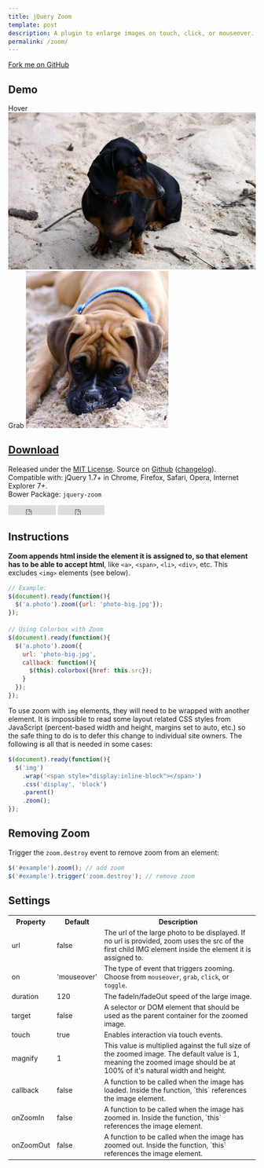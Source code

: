 ```yaml
---
title: jQuery Zoom
template: post
description: A plugin to enlarge images on touch, click, or mouseover.
permalink: /zoom/
---
```


<a href="http://github.com/jackmoore/zoom/tree/master" id='fork'>Fork me on GitHub</a>

## Demo

<span class='zoom' id='ex1'>
  <span>Hover</span>
  <img src='/img/daisy.jpg' width='555' height='320' alt='Daisy on the Ohoopee'>
</span><span class='zoom' id='ex2'>
  <span>Grab</span>
  <img src='/img/roxy.jpg' width='290' height='320' alt='Roxy on the Ohoopee'>
</span>

<h2><a href='https://github.com/jackmoore/zoom/archive/master.zip' style='text-decoration: underline;'>Download</a></h2>

Released under the <a href='http://www.opensource.org/licenses/mit-license.php'>MIT License</a>.  Source on <a href='http://github.com/jackmoore/zoom'>Github</a> (<a href='http://github.com/jackmoore/zoom#changelog'>changelog</a>).<br>
Compatible with: jQuery 1.7+ in Chrome, Firefox, Safari, Opera, Internet Explorer 7+.<br>
Bower Package: `jquery-zoom`

<p>
<iframe src="http://ghbtns.com/github-btn.html?user=jackmoore&amp;repo=zoom&amp;type=watch&amp;count=true" allowtransparency="true" frameborder="0" scrolling="0" width="97" height="20"></iframe>
<iframe src="http://ghbtns.com/github-btn.html?user=jackmoore&amp;repo=zoom&amp;type=fork&amp;count=true" allowtransparency="true" frameborder="0" scrolling="0" width="95" height="20"></iframe></p>

## Instructions

**Zoom appends html inside the element it is assigned to, so that element has to be able to accept html**, like `<a>`, `<span>`, `<li>`, `<div>`, etc.  This excludes `<img>` elements (see below).

```javascript
// Example:
$(document).ready(function(){
  $('a.photo').zoom({url: 'photo-big.jpg'});
});

// Using Colorbox with Zoom
$(document).ready(function(){
  $('a.photo').zoom({
    url: 'photo-big.jpg', 
    callback: function(){
      $(this).colorbox({href: this.src});
    }
  });
});
```

To use zoom with `img` elements, they will need to be wrapped with another element. It is impossible to read some layout related CSS styles from JavaScript (percent-based width and height, margins set to auto, etc.) so the safe thing to do is to defer this change to individual site owners.  The following is all that is needed in some cases:

```javascript
$(document).ready(function(){
  $('img')
    .wrap('<span style="display:inline-block"></span>')
    .css('display', 'block')
    .parent()
    .zoom();
});
```

## Removing Zoom

Trigger the `zoom.destroy` event to remove zoom from an element:

```javascript
$('#example').zoom(); // add zoom
$('#example').trigger('zoom.destroy'); // remove zoom
```

## Settings

<table>
  <tr>
    <th>Property
    <th>Default
    <th>Description
  <tr>
    <td>url
    <td>false
    <td>The url of the large photo to be displayed.  If no url is provided, zoom uses the src of the first child IMG element inside the element it is assigned to.
  <tr>
    <td>on
    <td>'mouseover'
    <td>The type of event that triggers zooming.  Choose from <code>mouseover</code>, <code>grab</code>, <code>click</code>, or <code>toggle</code>.
  <tr>
    <td>duration
    <td>120
    <td>The fadeIn/fadeOut speed of the large image.
  <tr>
    <td>target
    <td>false
    <td>A selector or DOM element that should be used as the parent container for the zoomed image.
  <tr>
    <td>touch
    <td>true
    <td>Enables interaction via touch events.
  <tr>
    <td>magnify
    <td>1
    <td>This value is multiplied against the full size of the zoomed image.  The default value is 1, meaning the zoomed image should be at 100% of it's natural width and height.
  <tr>
    <td>callback
    <td>false
    <td>A function to be called when the image has loaded.  Inside the function, `this` references the image element.
  <tr>
    <td>onZoomIn
    <td>false
    <td>A function to be called when the image has zoomed in.  Inside the function, `this` references the image element.
  <tr>
    <td>onZoomOut
    <td>false
    <td>A function to be called when the image has zoomed out.  Inside the function, `this` references the image element.
</table>

<script src='/js/jquery.js'></script>
<script src='/js/jquery.zoom.js'></script>

<script>
  if ($ && $.fn.zoom) {
    $('#ex1').zoom();
    $('#ex2').zoom({ on:'grab' });
  }
</script>